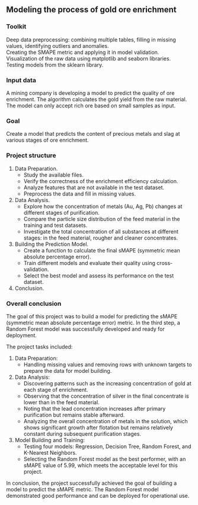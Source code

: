 
## Modeling the process of gold ore enrichment
### Toolkit
Deep data preprocessing: combining multiple tables, filling in missing values, identifying outliers and anomalies.  
Creating the SMAPE metric and applying it in model validation.  
Visualization of the raw data using matplotlib and seaborn libraries.  
Testing models from the sklearn library.  
### Input data
A mining company is developing a model to predict the quality of ore enrichment. The algorithm calculates the gold yield from the raw material. The model can only accept rich ore based on small samples as input.
### Goal
Create a model that predicts the content of precious metals and slag at various stages of ore enrichment.
### Project structure  
1. Data Preparation.
   * Study the available files.
   * Verify the correctness of the enrichment efficiency calculation.
   * Analyze features that are not available in the test dataset.
   * Preprocess the data and fill in missing values.
2. Data Analysis.
   * Explore how the concentration of metals (Au, Ag, Pb) changes at different stages of purification.
   * Compare the particle size distribution of the feed material in the training and test datasets.
   * Investigate the total concentration of all substances at different stages: in the feed material, rougher and cleaner concentrates.
3. Building the Prediction Model.
   * Create a function to calculate the final sMAPE (symmetric mean absolute percentage error).
   * Train different models and evaluate their quality using cross-validation.
   * Select the best model and assess its performance on the test dataset.
4. Conclusion.

### Overall conclusion  
The goal of this project was to build a model for predicting the sMAPE (symmetric mean absolute percentage error) metric. In the third step, a Random Forest model was successfully developed and ready for deployment.

The project tasks included:

1. Data Preparation:
   * Handling missing values and removing rows with unknown targets to prepare the data for model building.
2. Data Analysis:
   * Discovering patterns such as the increasing concentration of gold at each stage of enrichment.
   * Observing that the concentration of silver in the final concentrate is lower than in the feed material.
   * Noting that the lead concentration increases after primary purification but remains stable afterward.
   * Analyzing the overall concentration of metals in the solution, which shows significant growth after flotation but remains relatively constant during subsequent purification stages.
3. Model Building and Training:
   * Testing four models: Regression, Decision Tree, Random Forest, and K-Nearest Neighbors.
   * Selecting the Random Forest model as the best performer, with an sMAPE value of 5.99, which meets the acceptable level for this project.    

In conclusion, the project successfully achieved the goal of building a model to predict the sMAPE metric. The Random Forest model demonstrated good performance and can be deployed for operational use.

